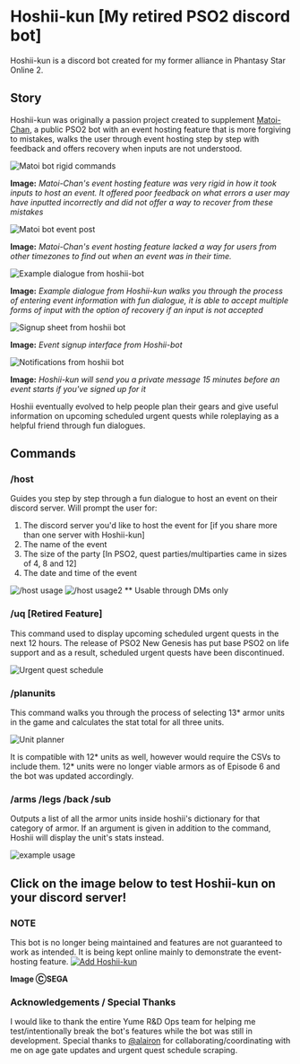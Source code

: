 # Hoshii-kun [My retired PSO2 discord bot]
Hoshii-kun is a discord bot created for my former alliance in Phantasy Star Online 2. 

## Story
Hoshii-kun was originally a passion project created to supplement [Matoi-Chan](https://matoi.ngrok.io/), a public PSO2 bot with an event hosting feature that is more forgiving to mistakes, walks the user through event hosting step by step with feedback and offers recovery when inputs are not understood.

![Matoi bot rigid commands](https://i.imgur.com/hne09g4.png)

**Image:** *Matoi-Chan's event hosting feature was very rigid in how it took inputs to host an event. It offered poor feedback on what errors a user may have inputted incorrectly and did not offer a way to recover from these mistakes*

![Matoi bot event post](https://i.imgur.com/rZk8fQB.png)

**Image:** *Matoi-Chan's event hosting feature lacked a way for users from other timezones to find out when an event was in their time.*

![Example dialogue from hoshii-bot](https://i.imgur.com/olqi1S1.png)

**Image:** *Example dialogue from Hoshii-kun walks you through the process of entering event information with fun dialogue, it is able to accept multiple forms of input with the option of recovery if an input is not accepted*

![Signup sheet from hoshii bot](https://i.imgur.com/u8JpwSv.png)

**Image:** *Event signup interface from Hoshii-bot*

![Notifications from hoshii bot](https://i.imgur.com/plyOkGU.png)

**Image:** *Hoshii-kun will send you a private message 15 minutes before an event starts if you've signed up for it*

Hoshii eventually evolved to help people plan their gears and give useful information on upcoming scheduled urgent quests while roleplaying as a helpful friend through fun dialogues. 


## Commands

### /host
Guides you step by step through a fun dialogue to host an event on their discord server.
Will prompt the user for:

1. The discord server you'd like to host the event for [if you share more than one server with Hoshii-kun]
2. The name of the event
3. The size of the party [In PSO2, quest parties/multiparties came in sizes of 4, 8 and 12]
4. The date and time of the event


![/host usage](https://i.imgur.com/8RsPQPh.png)
![/host usage2](https://i.imgur.com/AEOQdPO.png)
** Usable through DMs only

### /uq [Retired Feature]
This command used to display upcoming scheduled urgent quests in the next 12 hours. The release of PSO2 New Genesis has put base PSO2 on life support and as a result, scheduled urgent quests have been discontinued.

![Urgent quest schedule](https://i.imgur.com/0PmA2z1.png)

### /planunits
This command walks you through the process of selecting 13* armor units in the game and calculates the stat total for all three units. 

![Unit planner](https://i.imgur.com/tafmxnB.png)

It is compatible with 12* units as well, however would require the CSVs to include them. 12* units were no longer viable armors as of Episode 6 and the bot was updated accordingly.

### /arms /legs /back /sub
Outputs a list of all the armor units inside hoshii's dictionary for that category of armor.
If an argument is given in addition to the command, Hoshii will display the unit's stats instead.

![example usage](https://i.imgur.com/tfUMrrr.png)

## Click on the image below to test Hoshii-kun on your discord server!
### NOTE
This bot is no longer being maintained and features are not guaranteed to work as intended. It is being kept online mainly to demonstrate the event-hosting feature.
[![Add Hoshii-kun](https://i.imgur.com/ACofrI9.png)](https://discord.com/api/oauth2/authorize?client_id=746627595608653894&permissions=8&redirect_uri=https%3A%2F%2Fdiscord.com%2Fapi%2Foauth2%2Fauthorize&response_type=code&scope=bot%20identify%20guilds%20guilds.join%20gdm.join%20messages.read)

**Image ⒸSEGA**


### Acknowledgements / Special Thanks
I would like to thank the entire Yume R&D Ops team for helping me test/intentionally break the bot's features while the bot was still in development.
Special thanks to [@alairon](https://github.com/alairon) for collaborating/coordinating with me on age gate updates and urgent quest schedule scraping.

